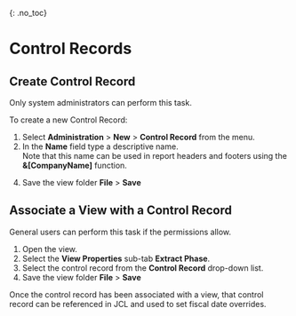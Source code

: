 {: .no_toc}
# Control Records

## Create Control Record

Only system administrators can perform this task. 

To create a new Control Record:

1. Select **Administration** > **New** > **Control Record** from the menu.  
2. In the **Name** field type a descriptive name.  
Note that this name can be used in report headers and footers using the **&[CompanyName]** function.  
<!-- 3. Select the **Fiscal Parameters** > **First Fiscal Month**  
Note that this is the fiscal date value that the logic text functions FISCALDAY(), FISCALMONTH(), FISCALYEAR() are derived from. They can be overridden in JCL at runtime.  -->
4. Save the view folder **File** > **Save**  

## Associate a View with a Control Record

General users can perform this task if the permissions allow.  

1. Open the view.
2. Select the **View Properties** sub-tab **Extract Phase**.
3. Select the control record from the **Control Record** drop-down list.
4. Save the view folder **File** > **Save**  
   

Once the control record has been associated with a view, that control record can be referenced in JCL and used to set fiscal date overrides.